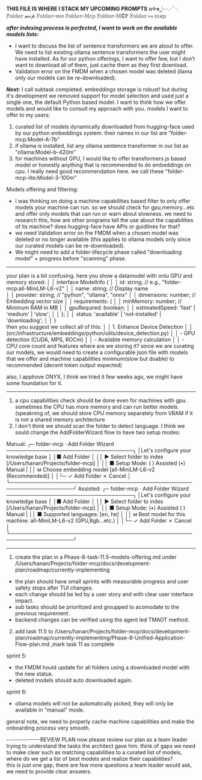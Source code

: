 **THIS FILE IS WHERE I STACK MY UPCOMING PROMPTS**
⧈◈⨳⎵⋮⋯⋰⋱
𝔽𝕠𝕝𝕕𝕖𝕣 𝓂𝒸𝓅
𝔽𝕠𝕝𝕕𝕖𝕣-𝔪𝔠𝔭
𝔽𝕠𝕝𝕕𝕖𝕣-𝕄𝕔𝕡
𝔽𝕠𝕝𝕕𝕖𝕣-𝕄₵ℙ
𝔽𝕠𝕝𝕕𝕖𝕣 ↦ 𝕞⋐𝕡

***after indexing process is perfected, I want to work on the available models lists:***
- I want to discuss the list of sentence transformers we are about to offer. We need to list existing ollama sentence transformers the user might have installed.
As for our python offerings, I want to offer few, but I don’t want to download all of them, just cache them as they first download.
- Validation error on the FMDM when a chosen model was deleted (llama only our models can be re-downloaded).


***Next:***
I call subtask 
 completed. embeddings storage is robust!
  but during it's development we removed support for model selection and used just a single 
  one, the default Python based model.
  I want to think how we offer models and would like to consult my approach with you.
  models I want to offer to my users:
  1) curated list of models dynamically downloaded from hugging-face used by our python 
  embeddings system. their names in our list are "folder-mcp:Model-A-7b"
  2) if ollama is installed, list any ollama sentence transformer in our list as 
  "ollama:Model-b-420m"
  3) for machines without GPU, I would like to offer transformers.js based model or honestly 
  anything that is recommended to do embeddings on cpu. I really need good recommendation here.
  we call these "folder-mcp-lite:Model-3-100m"

  Models offering and filtering:
  - I was thinking on doing a machine capabilities based filter to only offer models your 
  machine can run. so we should check for gpu,memory...etc and offer only models that can run 
  or warn about slowness. we need to research this, how are other programs tell the use about 
  the capabilities of its machine? does hugging-face have APIs or guidlines for that?
  - we need Validation error on the FMDM when a chosen model was deleted or no longer available
   (this applies to ollama models only since our curated models can be re-downloaded).
  - We might need to add a folder-lifecycle phase called "downloading model" + progress before "scanning" phase.

------------------------------------------------------

your plan is a bit confusing. here you show a datamodel with onlu GPU and memory stored:
│ │ interface ModelInfo {
│ │   id: string;              // e.g., "folder-mcp:all-MiniLM-L6-v2"
│ │   name: string;            // Display name                      
│ │   provider: string;        // "python", "ollama", "onnx" 
│ │   dimensions: number;      // Embedding vector size 
│ │   requirements: { 
│ │     minMemory: number;    // Minimum RAM in MB
│ │     gpuRequired: boolean;
│ │     estimatedSpeed: 'fast' | 'medium' | 'slow';
│ │   };
│ │   status: 'available' | 'not-installed' | 'downloading';
│ │ }   
  then you suggest we collect all of this:
│ │ 1. Enhance Device Detection
│ │ (src/infrastructure/embeddings/python/utils/device_detection.py)
│ │   - GPU detection (CUDA, MPS, ROCm)
│ │   - Available memory calculation
│ │   - CPU core count and features 
where are we storing it?
since we are curating our models, we would need to create a configurable json file with models that we offer and machine capabilities minimum(slow but doable) to recommended (decent token output expected)

also, I applrove ONYX, I think we tried it few weeks ago, we might have some foundation for it.






---------------------------------------
1. a cpu capabilities check should be done even for machines with gpu. sometimes the CPU has more memory and can run better models. (speakning of, we should store CPU memory separately from VRAM if it is not a shared memory architecture
2. I don't think we should scan the folder to detect language. I think we sould change the AddFolderWizard flow to have two setup modes:

Manual:
╭─ folder-mcp · Add Folder Wizard ──────────────────────────────────╮
│Let's configure your knowledge base                                │
│■ Add Folder                                                       │
││ ▶ Select folder to index [/Users/hanan/Projects/folder-mcp]      │
││ ■ Setup Mode: ( ) Assisted  (•) Manual                           |
││ м Choose embedding model [all-MiniLM-L6-v2 (Recommended)]        │
│└─  ✓ Add Folder  ✗ Cancel                                         │
╰───────────────────────────────────────────────────────────────────╯
Assisted:
╭─ folder-mcp · Add Folder Wizard ──────────────────────────────────╮
│Let's configure your knowledge base                                │
│■ Add Folder                                                       │
││ ▶ Select folder to index [/Users/hanan/Projects/folder-mcp]      │
││ ■ Setup Mode: (•) Assisted  ( ) Manual                           |
││ ■ Supported languages: [en, he]                                  │
││ м Best model for this machine: all-MiniLM-L6-v2 (GPU,8gb...etc.) │
│└─  ✓ Add Folder  ✗ Cancel                                         │
╰───────────────────────────────────────────────────────────────────╯

---------------------------------------
1. create the plan in a Phase-8-task-11.5-models-offering.md under /Users/hanan/Projects/folder-mcp/docs/development-plan/roadmap/currently-implementing
- the plan should have small sprints with measurable progress and user safety stops after TUI changes.
- each change should be led by a user story and with clear user interface impact.
- sub tasks should be prioritized and groupped to acomodate to the previous requirement.
- backend changes can be verified using the agent led TMAOT method.
2. add task 11.5 to /Users/hanan/Projects/folder-mcp/docs/development-plan/roadmap/currently-implementing/Phase-8-Unified-Application-Flow-plan.md ,mark task 11 as complete


sprint 5:
- the FMDM hould update for all folders using a downloaded model with the new status.
- deleted models should auto downloaded again.

sprint 6:
- ollama models will not be automatically picked, they will only be available in "manual" mode.

general note, we need to properly cache machine capabilities and make the onboarding process very smooth.


--------------REVIEW PLAN
now please review our plan as a team leader trying to understand the tasks the architect gave him. think of gaps  we need to make clear such as matching capabilities to a curated list of models, where do we get a list of best models and realize their capabilities?  
this is just one gap, there are few more questions a team leader would ask, we need to provide clear answers. 